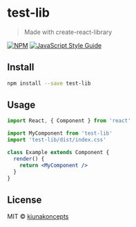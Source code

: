 # test-lib

> Made with create-react-library

[![NPM](https://img.shields.io/npm/v/test-lib.svg)](https://www.npmjs.com/package/test-lib) [![JavaScript Style Guide](https://img.shields.io/badge/code_style-standard-brightgreen.svg)](https://standardjs.com)

## Install

```bash
npm install --save test-lib
```

## Usage

```jsx
import React, { Component } from 'react'

import MyComponent from 'test-lib'
import 'test-lib/dist/index.css'

class Example extends Component {
  render() {
    return <MyComponent />
  }
}
```

## License

MIT © [kiunakoncepts](https://github.com/kiunakoncepts)
